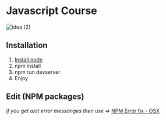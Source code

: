 # Javascript Course

![idea  (2)](https://user-images.githubusercontent.com/40702606/76909562-6d3e9f80-68a3-11ea-8217-ba49ac27cd14.png)

## Installation

1. [Install node](https://nodejs.org/en/)
2. npm install
3. npm run devserver
4. Enjoy

## Edit (NPM packages)

_if you get alot error messanges then use =>_
[NPM Error fix - OSX](https://medium.com/flawless-app-stories/gyp-no-xcode-or-clt-version-detected-macos-catalina-anansewaa-38b536389e8d)
